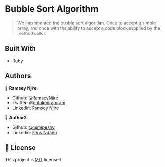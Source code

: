 # Bubble Sort Algorithm

> We implemented the bubble sort algorithm. Once to accept a simple array, and once with the ability to accept a code block supplied by the method caller.

## Built With

- Ruby

## Authors

👤 **Ramsey Njire**

- Github: [@RamseyNjire](https://github.com/RamseyNjire)
- Twitter: [@untakenramram](https://twitter.com/untakenramram)
- Linkedin: [Ramsey Njire](https://www.linkedin.com/in/ramsey-njire-51984931/)

👤 **Author2**

- Github: [@mimipeshy](https://github.com/mimipeshy)
- Linkedin: [Peris Ndanu](https://www.linkedin.com/in/peris-ndanu-405083193/)

## 📝 License

This project is [MIT](lic.url) licensed.
